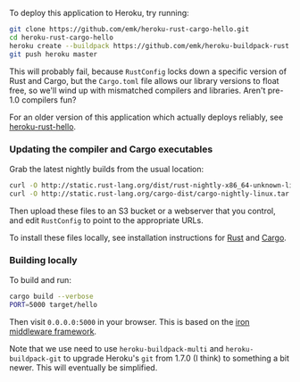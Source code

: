 To deploy this application to Heroku, try running:

``` sh
git clone https://github.com/emk/heroku-rust-cargo-hello.git
cd heroku-rust-cargo-hello
heroku create --buildpack https://github.com/emk/heroku-buildpack-rust.git
git push heroku master
```

This will probably fail, because `RustConfig` locks down a specific version
of Rust and Cargo, but the `Cargo.toml` file allows our library versions to
float free, so we'll wind up with mismatched compilers and libraries.
Aren't pre-1.0 compilers fun?

For an older version of this application which actually deploys reliably,
see [heroku-rust-hello][].

### Updating the compiler and Cargo executables

Grab the latest nightly builds from the usual location:

``` sh
curl -O http://static.rust-lang.org/dist/rust-nightly-x86_64-unknown-linux-gnu.tar.gz
curl -O http://static.rust-lang.org/cargo-dist/cargo-nightly-linux.tar.gz
```

Then upload these files to an S3 bucket or a webserver that you control,
and edit `RustConfig` to point to the appropriate URLs.

To install these files locally, see installation instructions for
[Rust][rust-install] and [Cargo][cargo-install].

### Building locally

To build and run:

``` sh
cargo build --verbose
PORT=5000 target/hello
```

Then visit `0.0.0.0:5000` in your browser.  This is based on the
[iron middleware framework][iron].

Note that we use need to use `heroku-buildpack-multi` and
`heroku-buildpack-git` to upgrade Heroku's `git` from 1.7.0 (I think) to
something a bit newer.  This will eventually be simplified.

[rust-install]: http://doc.rust-lang.org/tutorial.html#getting-started
[cargo-install]: https://github.com/rust-lang/cargo
[heroku-rust-hello]: https://github.com/emk/heroku-rust-hello
[iron]: https://github.com/iron/iron

